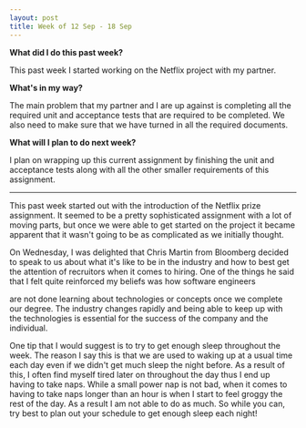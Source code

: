 ```yaml
---
layout: post
title: Week of 12 Sep - 18 Sep
---
```

<b>What did I do this past week?</b><br>
<p>This past week I started working on the Netflix project with my partner.</p>
<b>What's in my way?</b><br>
<p>The main problem that my partner and I are up against is completing all the required unit and acceptance tests that are required to be completed. We also need to make sure that we have turned in all the required documents.</p>
<b>What will I plan to do next week?</b><br>
<p>I plan on wrapping up this current assignment by finishing the unit and acceptance tests along with all the other smaller requirements of this assignment.</p>
<hr>
<p class="indented">This past week started out with the introduction of the Netflix prize assignment. It seemed to be a pretty sophisticated assignment with a lot of moving parts, but once we were able to get started on the project it became apparent that it wasn't going to be as complicated as we initially thought.</p>
<p class="indented">On Wednesday, I was delighted that Chris Martin from Bloomberg decided to speak to us about what it's like to be in the industry and how to best get the attention of recruitors when it comes to hiring. One of the things he said that I felt quite reinforced my beliefs was how software engineers</p>
<p class="indented">are not done learning about technologies or concepts once we complete our degree. The industry changes rapidly and being able to keep up with the technologies is essential for the success of the company and the individual.</p>
<p class="indented">One tip that I would suggest is to try to get enough sleep throughout the week. The reason I say this is that we are used to waking up at a usual time each day even if we didn't get much sleep the night before. As a result of this, I often find myself tired later on throughout the day thus I end up having to take naps. While a small power nap is not bad, when it comes to having to take naps longer than an hour is when I start to feel groggy the rest of the day. As a result I am not able to do as much. So while you can, try best to plan out your schedule to get enough sleep each night!</p>
